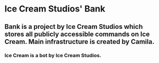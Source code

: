 # Ice Cream Studios' Bank

## Bank is a project by Ice Cream Studios which stores all publicly accessible commands on Ice Cream. Main infrastructure is created by Camila.
### Ice Cream is a bot by Ice Cream Studios.
